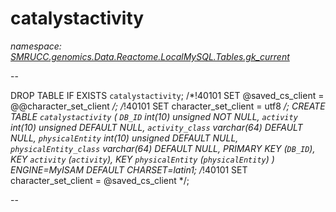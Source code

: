 ﻿# catalystactivity
_namespace: [SMRUCC.genomics.Data.Reactome.LocalMySQL.Tables.gk_current](./index.md)_

--
 
 DROP TABLE IF EXISTS `catalystactivity`;
 /*!40101 SET @saved_cs_client = @@character_set_client */;
 /*!40101 SET character_set_client = utf8 */;
 CREATE TABLE `catalystactivity` (
 `DB_ID` int(10) unsigned NOT NULL,
 `activity` int(10) unsigned DEFAULT NULL,
 `activity_class` varchar(64) DEFAULT NULL,
 `physicalEntity` int(10) unsigned DEFAULT NULL,
 `physicalEntity_class` varchar(64) DEFAULT NULL,
 PRIMARY KEY (`DB_ID`),
 KEY `activity` (`activity`),
 KEY `physicalEntity` (`physicalEntity`)
 ) ENGINE=MyISAM DEFAULT CHARSET=latin1;
 /*!40101 SET character_set_client = @saved_cs_client */;
 
 --




